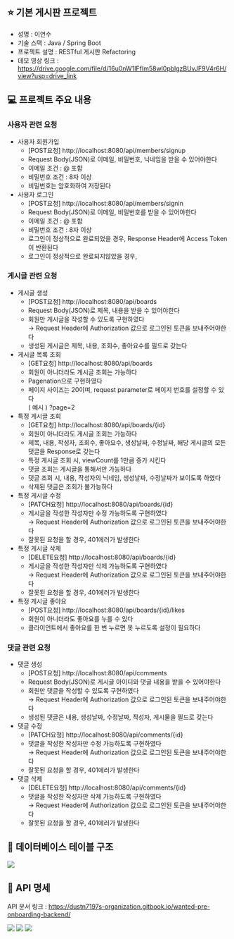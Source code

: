 ## ⭐️ 기본 게시판 프로젝트
- 성명 : 이연수
- 기술 스택 : Java / Spring Boot
- 프로젝트 설명 : RESTful 게시판 Refactoring
- 데모 영상 링크 : https://drive.google.com/file/d/16u0nW1IFfIm58wl0pblgzBUvJF9V4r6H/view?usp=drive_link

## 💻 프로젝트 주요 내용
### 사용자 관련 요청
- 사용자 회원가입
    - [POST요청] http://localhost:8080/api/members/signup
    - Request Body(JSON)로 이메일, 비밀번호, 닉네임을 받을 수 있어야한다
    - 이메일 조건 : @ 포함
    - 비밀번호 조건 : 8자 이상
    - 비밀번호는 암호화하여 저장된다
- 사용자 로그인
    - [POST요청] http://localhost:8080/api/members/signin
    - Request Body(JSON)로 이메일, 비밀번호를 받을 수 있어야한다
    - 이메일 조건 : @ 포함
    - 비밀번호 조건 : 8자 이상
    - 로그인이 정상적으로 완료되었을 경우, Response Header에 Access Token이 반환된다
    - 로그인이 정상적으로 완료되지않았을 경우, 
### 게시글 관련 요청 
- 게시글 생성
    - [POST요청] http://localhost:8080/api/boards
    - Request Body(JSON)로 제목, 내용을 받을 수 있어야한다
    - 회원만 게시글을 작성할 수 있도록 구현하였다
    <br>→ Request Header에 Authorization 값으로 로그인된 토큰을 보내주어야한다
    - 생성된 게시글은 제목, 내용, 조회수, 좋아요수를 필드로 갖는다
- 게시글 목록 조회
    - [GET요청] http://localhost:8080/api/boards
    - 회원이 아니더라도 게시글 조회는 가능하다
    - Pagenation으로 구현하였다
    - 페이지 사이즈는 20이며, request parameter로 페이지 번호를 설정할 수 있다
    <br>( 예시 ) ?page=2
- 특정 게시글 조회
    - [GET요청] http://localhost:8080/api/boards/{id}
    - 회원이 아니더라도 게시글 조회는 가능하다
    - 제목, 내용, 작성자, 조회수, 좋아요수, 생성날짜, 수정날짜, 해당 게시글의 모든 댓글을 Response로 갖는다
    - 특정 게시글 조회 시, viewCount를 1만큼 증가 시킨다
    - 댓글 조회는 게시글을 통해서만 가능하다
    - 댓글 조회 시, 내용, 작성자의 닉네임, 생성날짜, 수정날짜가 보이도록 하였다
    - 삭제된 댓글은 조회가 불가능하다
- 특정 게시글 수정
    - [PATCH요청] http://localhost:8080/api/boards/{id}
    - 게시글을 작성한 작성자만 수정 가능하도록 구현하였다
    <br>→ Request Header에 Authorization 값으로 로그인된 토큰을 보내주어야한다
    - 잘못된 요청을 할 경우, 401에러가 발생한다
- 특정 게시글 삭제
    - [DELETE요청] http://localhost:8080/api/boards/{id}
    - 게시글을 작성한 작성자만 삭제 가능하도록 구현하였다
    <br>→ Request Header에 Authorization 값으로 로그인된 토큰을 보내주어야한다
    - 잘못된 요청을 할 경우, 401에러가 발생한다
- 특정 게시글 좋아요
    - [POST요청] http://localhost:8080/api/boards/{id}/likes
    - 회원이 아니더라도 좋아요를 누를 수 있다
    - 클라이언트에서 좋아요를 한 번 누르면 못 누르도록 설정이 필요하다

### 댓글 관련 요청
- 댓글 생성
    - [POST요청] http://localhost:8080/api/comments
    - Request Body(JSON)로 게시글 아이디와 댓글 내용을 받을 수 있어야한다
    - 회원만 댓글을 작성할 수 있도록 구현하였다
    <br>→ Request Header에 Authorization 값으로 로그인된 토큰을 보내주어야한다
    - 생성된 댓글은 내용, 생성날짜, 수정날짜, 작성자, 게시물을 필드로 갖는다
- 댓글 수정
    - [PATCH요청] http://localhost:8080/api/comments/{id}
    - 댓글을 작성한 작성자만 수정 가능하도록 구현하였다
    <br>→ Request Header에 Authorization 값으로 로그인된 토큰을 보내주어야한다
    - 잘못된 요청을 할 경우, 401에러가 발생한다
- 댓글 삭제
    - [DELETE요청] http://localhost:8080/api/comments/{id}
    - 댓글을 작성한 작성자만 삭제 가능하도록 구현하였다
    <br>→ Request Header에 Authorization 값으로 로그인된 토큰을 보내주어야한다
    - 잘못된 요청을 할 경우, 401에러가 발생한다

## 📌 데이터베이스 테이블 구조
<img src="images/ERD.png">

##  📑 API 명세
API 문서 링크 : https://dustn7197s-organization.gitbook.io/wanted-pre-onboarding-backend/

<img src="images/API-회원.png">
<img src="images/API-게시글.png">
<img src="images/API-댓글.png">
